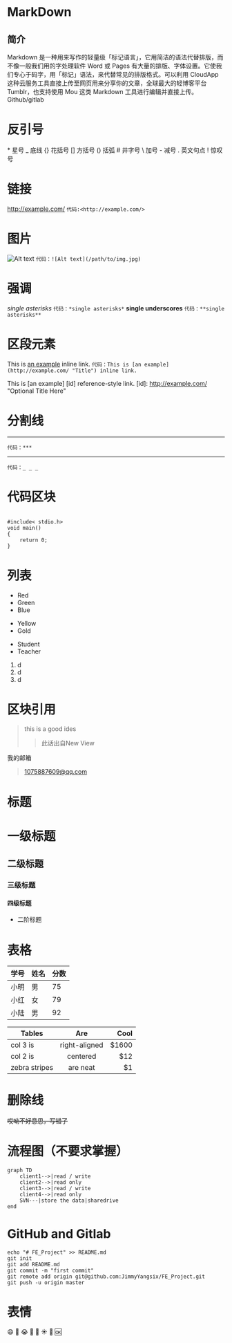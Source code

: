 # MarkDown
## 简介
Markdown 是一种用来写作的轻量级「标记语言」，它用简洁的语法代替排版，而不像一般我们用的字处理软件 Word 或 Pages 有大量的排版、字体设置。它使我们专心于码字，用「标记」语法，来代替常见的排版格式。可以利用 CloudApp 这种云服务工具直接上传至网页用来分享你的文章，全球最大的轻博客平台 Tumblr，也支持使用 Mou 这类 Markdown 工具进行编辑并直接上传。Github/gitlab
# 反引号
\*   星号
\_   底线
\{\}  花括号
\[\]  方括号
\(\)  括弧
\#   井字号
\\   加号
\-   减号
\.   英文句点
\!   惊叹号

# 链接
<http://example.com/>
`代码:<http://example.com/>`
# 图片
![Alt text](/path/to/img.jpg)
`代码：![Alt text](/path/to/img.jpg)`
# 强调
*single asterisks*
`代码：*single asterisks*`
**single underscores**
`代码：**single asterisks**`
# 区段元素
This is [an example](http://example.com/ "Title") inline link.
`代码：This is [an example](http://example.com/ "Title") inline link.`

This is [an example] [id] reference-style link.
[id]: http://example.com/  "Optional Title Here"
# 分割线
***
`代码：***`
_ _ _
`代码：_ _ _`
# 代码区块
<pre><code>
#include< stdio.h>
void main()
{
    return 0;
}</code>
</pre>
# 列表
* Red
* Green
* Blue
+ Yellow
+ Gold
- Student
- Teacher

1. d
2. d
4. d
# 区块引用
> this is a good ides
>> 此话出自New View

我的邮箱 
> 1075887609@qq.com
# 标题
# 一级标题
## 二级标题
### 三级标题
#### 四级标题

- 二阶标题  

# 表格
学号|姓名|分数
-|-|-
小明|男|75
小红|女|79
小陆|男|92

| Tables        | Are           | Cool  |
| ------------- |:-------------:| -----:|
| col 3 is      | right-aligned | $1600 |
| col 2 is      | centered      |   $12 |
| zebra stripes | are neat      |    $1 |

# 删除线
~~哎呦不好意思，写错了~~
# 流程图（不要求掌握）


```mermaid
graph TD
    client1-->|read / write
    client2-->|read only
    client3-->|read / write
    client4-->|read only
    SVN---|store the data|sharedrive
end
```

# GitHub and Gitlab
<pre><code>echo "# FE_Project" >> README.md  
git init
git add README.md
git commit -m "first commit"
git remote add origin git@github.com:JimmyYangsix/FE_Project.git
git push -u origin master</code></pre>
# 表情 
:smile:
:star2:
:sob:
:dash:
:poop:
:sunny:
:tennis:
:ok:




